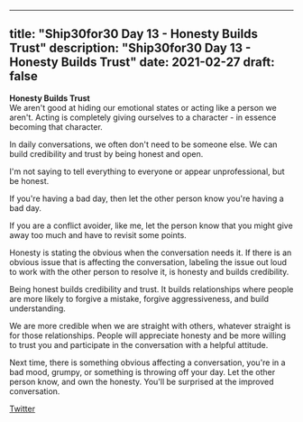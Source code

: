 
---
title: "Ship30for30 Day 13 - Honesty Builds Trust"
description: "Ship30for30 Day 13 - Honesty Builds Trust"
date: 2021-02-27
draft: false
---

**Honesty Builds Trust**  
We aren't good at hiding our emotional states or acting like a person we aren't.  Acting is completely giving ourselves to a character - in essence becoming that character.  

In daily conversations, we often don't need to be someone else. We can build credibility and trust by being honest and open.

I'm not saying to tell everything to everyone or appear unprofessional, but be honest.  

If you're having a bad day, then let the other person know you're having a bad day.   

If you are a conflict avoider, like me, let the person know that you might give away too much and have to revisit some points.  

Honesty is stating the obvious when the conversation needs it.  If there is an obvious issue that is affecting the conversation, labeling the issue out loud to work with the other person to resolve it, is honesty and builds credibility.  

Being honest builds credibility and trust. It builds relationships where people are more likely to forgive a mistake, forgive aggressiveness, and build understanding.  

We are more credible when we are straight with others, whatever straight is for those relationships.  People will appreciate honesty and be more willing to trust you and participate in the conversation with a helpful attitude.  

Next time, there is something obvious affecting a conversation, you're in a bad mood, grumpy, or something is throwing off your day.  Let the other person know, and own the honesty. You'll be surprised at the improved conversation.  

[Twitter](https://twitter.com/hippiebikeracer/status/1365670535317884932?s=20)







